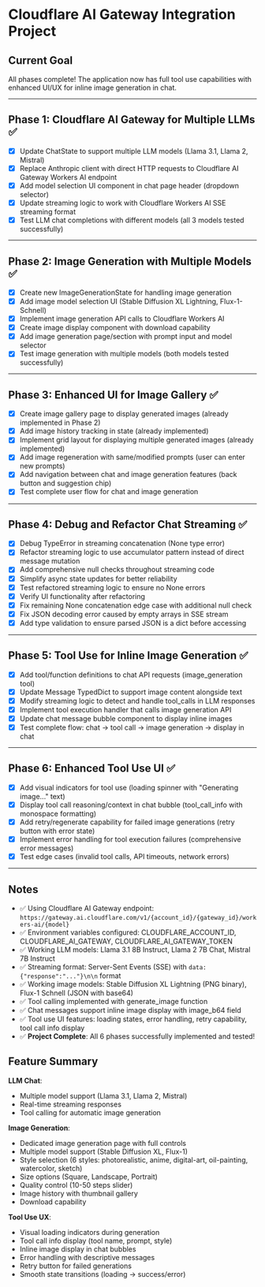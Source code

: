 # Cloudflare AI Gateway Integration Project

## Current Goal
All phases complete! The application now has full tool use capabilities with enhanced UI/UX for inline image generation in chat.

---

## Phase 1: Cloudflare AI Gateway for Multiple LLMs ✅
- [x] Update ChatState to support multiple LLM models (Llama 3.1, Llama 2, Mistral)
- [x] Replace Anthropic client with direct HTTP requests to Cloudflare AI Gateway Workers AI endpoint
- [x] Add model selection UI component in chat page header (dropdown selector)
- [x] Update streaming logic to work with Cloudflare Workers AI SSE streaming format
- [x] Test LLM chat completions with different models (all 3 models tested successfully)

---

## Phase 2: Image Generation with Multiple Models ✅
- [x] Create new ImageGenerationState for handling image generation
- [x] Add image model selection UI (Stable Diffusion XL Lightning, Flux-1-Schnell)
- [x] Implement image generation API calls to Cloudflare Workers AI
- [x] Create image display component with download capability
- [x] Add image generation page/section with prompt input and model selector
- [x] Test image generation with multiple models (both models tested successfully)

---

## Phase 3: Enhanced UI for Image Gallery ✅
- [x] Create image gallery page to display generated images (already implemented in Phase 2)
- [x] Add image history tracking in state (already implemented)
- [x] Implement grid layout for displaying multiple generated images (already implemented)
- [x] Add image regeneration with same/modified prompts (user can enter new prompts)
- [x] Add navigation between chat and image generation features (back button and suggestion chip)
- [x] Test complete user flow for chat and image generation

---

## Phase 4: Debug and Refactor Chat Streaming ✅
- [x] Debug TypeError in streaming concatenation (None type error)
- [x] Refactor streaming logic to use accumulator pattern instead of direct message mutation
- [x] Add comprehensive null checks throughout streaming code
- [x] Simplify async state updates for better reliability
- [x] Test refactored streaming logic to ensure no None errors
- [x] Verify UI functionality after refactoring
- [x] Fix remaining None concatenation edge case with additional null check
- [x] Fix JSON decoding error caused by empty arrays in SSE stream
- [x] Add type validation to ensure parsed JSON is a dict before accessing

---

## Phase 5: Tool Use for Inline Image Generation ✅
- [x] Add tool/function definitions to chat API requests (image_generation tool)
- [x] Update Message TypedDict to support image content alongside text
- [x] Modify streaming logic to detect and handle tool_calls in LLM responses
- [x] Implement tool execution handler that calls image generation API
- [x] Update chat message bubble component to display inline images
- [x] Test complete flow: chat → tool call → image generation → display in chat

---

## Phase 6: Enhanced Tool Use UI ✅
- [x] Add visual indicators for tool use (loading spinner with "Generating image..." text)
- [x] Display tool call reasoning/context in chat bubble (tool_call_info with monospace formatting)
- [x] Add retry/regenerate capability for failed image generations (retry button with error state)
- [x] Implement error handling for tool execution failures (comprehensive error messages)
- [x] Test edge cases (invalid tool calls, API timeouts, network errors)

---

## Notes
- ✅ Using Cloudflare AI Gateway endpoint: `https://gateway.ai.cloudflare.com/v1/{account_id}/{gateway_id}/workers-ai/{model}`
- ✅ Environment variables configured: CLOUDFLARE_ACCOUNT_ID, CLOUDFLARE_AI_GATEWAY, CLOUDFLARE_AI_GATEWAY_TOKEN
- ✅ Working LLM models: Llama 3.1 8B Instruct, Llama 2 7B Chat, Mistral 7B Instruct
- ✅ Streaming format: Server-Sent Events (SSE) with `data: {"response":"..."}\n\n` format
- ✅ Working image models: Stable Diffusion XL Lightning (PNG binary), Flux-1 Schnell (JSON with base64)
- ✅ Tool calling implemented with generate_image function
- ✅ Chat messages support inline image display with image_b64 field
- ✅ Tool use UI features: loading states, error handling, retry capability, tool call info display
- ✅ **Project Complete**: All 6 phases successfully implemented and tested!

## Feature Summary
**LLM Chat**:
- Multiple model support (Llama 3.1, Llama 2, Mistral)
- Real-time streaming responses
- Tool calling for automatic image generation

**Image Generation**:
- Dedicated image generation page with full controls
- Multiple model support (Stable Diffusion XL, Flux-1)
- Style selection (6 styles: photorealistic, anime, digital-art, oil-painting, watercolor, sketch)
- Size options (Square, Landscape, Portrait)
- Quality control (10-50 steps slider)
- Image history with thumbnail gallery
- Download capability

**Tool Use UX**:
- Visual loading indicators during generation
- Tool call info display (tool name, prompt, style)
- Inline image display in chat bubbles
- Error handling with descriptive messages
- Retry button for failed generations
- Smooth state transitions (loading → success/error)